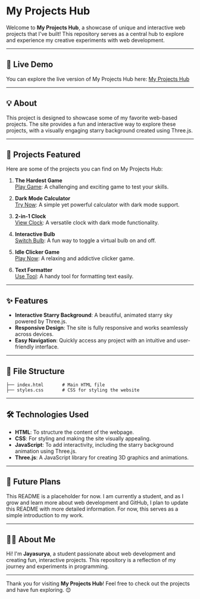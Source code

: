# My Projects Hub

Welcome to **My Projects Hub**, a showcase of unique and interactive web projects that I've built! This repository serves as a central hub to explore and experience my creative experiments with web development.

---

## 🌟 Live Demo

You can explore the live version of My Projects Hub here: [My Projects Hub](https://jayasurya15.github.io/Home-page.github.io/)

---

## 💡 About

This project is designed to showcase some of my favorite web-based projects. The site provides a fun and interactive way to explore these projects, with a visually engaging starry background created using Three.js.

---

## 🚀 Projects Featured

Here are some of the projects you can find on My Projects Hub:

1. **The Hardest Game**  
   [Play Game](https://jayasurya15.github.io/dot-spot-game.github.io/): A challenging and exciting game to test your skills.

2. **Dark Mode Calculator**  
   [Try Now](https://jayasurya15.github.io/Simple-JS-Calc-with-Dark-Mode.github.io/): A simple yet powerful calculator with dark mode support.

3. **2-in-1 Clock**  
   [View Clock](https://jayasurya15.github.io/2-in-1-Clock-with-Dark-Mode.github.io/): A versatile clock with dark mode functionality.

4. **Interactive Bulb**  
   [Switch Bulb](https://jayasurya15.github.io/Bulb.gihub.io/): A fun way to toggle a virtual bulb on and off.

5. **Idle Clicker Game**  
   [Play Now](https://jayasurya15.github.io/Idle-clicker-game.github.io/): A relaxing and addictive clicker game.

6. **Text Formatter**  
   [Use Tool](https://jayasurya15.github.io/-Text-formatting-tool.github.io/): A handy tool for formatting text easily.

---

## ✨ Features

- **Interactive Starry Background**: A beautiful, animated starry sky powered by Three.js.
- **Responsive Design**: The site is fully responsive and works seamlessly across devices.
- **Easy Navigation**: Quickly access any project with an intuitive and user-friendly interface.

---

## 📂 File Structure

```plaintext
├── index.html       # Main HTML file
├── styles.css       # CSS for styling the website
```

---

## 🛠️ Technologies Used

- **HTML**: To structure the content of the webpage.
- **CSS**: For styling and making the site visually appealing.
- **JavaScript**: To add interactivity, including the starry background animation using Three.js.
- **Three.js**: A JavaScript library for creating 3D graphics and animations.

---

## 🎯 Future Plans

This README is a placeholder for now. I am currently a student, and as I grow and learn more about web development and GitHub, I plan to update this README with more detailed information. For now, this serves as a simple introduction to my work.

---

## 👨‍💻 About Me

Hi! I'm **Jayasurya**, a student passionate about web development and creating fun, interactive projects. This repository is a reflection of my journey and experiments in programming.

---

Thank you for visiting **My Projects Hub**! Feel free to check out the projects and have fun exploring. 😊
